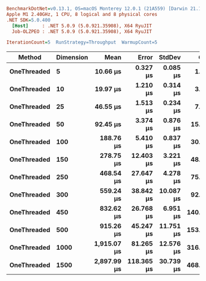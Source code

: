 ``` ini

BenchmarkDotNet=v0.13.1, OS=macOS Monterey 12.0.1 (21A559) [Darwin 21.1.0]
Apple M1 2.40GHz, 1 CPU, 8 logical and 8 physical cores
.NET SDK=5.0.400
  [Host]     : .NET 5.0.9 (5.0.921.35908), X64 RyuJIT
  Job-OLZPEO : .NET 5.0.9 (5.0.921.35908), X64 RyuJIT

IterationCount=5  RunStrategy=Throughput  WarmupCount=5  

```
|      Method | Dimension |        Mean |      Error |    StdDev |    Gen 0 |    Gen 1 |   Gen 2 | Allocated |
|------------ |---------- |------------:|-----------:|----------:|---------:|---------:|--------:|----------:|
| **OneThreaded** |         **5** |    **10.66 μs** |   **0.327 μs** |  **0.085 μs** |   **1.9226** |   **0.5646** |  **0.2747** |      **6 KB** |
| **OneThreaded** |        **10** |    **19.97 μs** |   **1.210 μs** |  **0.314 μs** |   **3.4485** |   **0.9766** |  **0.4883** |     **10 KB** |
| **OneThreaded** |        **25** |    **46.55 μs** |   **1.513 μs** |  **0.234 μs** |   **7.4463** |   **2.1973** |  **1.0376** |     **23 KB** |
| **OneThreaded** |        **50** |    **92.45 μs** |   **3.374 μs** |  **0.876 μs** |  **15.1367** |   **4.3945** |  **2.0752** |     **46 KB** |
| **OneThreaded** |       **100** |   **188.76 μs** |   **5.410 μs** |  **0.837 μs** |  **30.2734** |   **9.5215** |  **4.3945** |     **91 KB** |
| **OneThreaded** |       **150** |   **278.75 μs** |  **12.403 μs** |  **3.221 μs** |  **48.3398** |  **14.1602** |  **6.8359** |    **138 KB** |
| **OneThreaded** |       **250** |   **468.54 μs** |  **27.647 μs** |  **4.278 μs** |  **75.1953** |  **24.4141** | **12.2070** |    **224 KB** |
| **OneThreaded** |       **300** |   **559.24 μs** |  **38.842 μs** | **10.087 μs** |  **92.7734** |  **25.3906** | **12.6953** |    **275 KB** |
| **OneThreaded** |       **450** |   **832.62 μs** |  **26.768 μs** |  **6.951 μs** | **140.6250** |  **43.9453** | **21.4844** |    **404 KB** |
| **OneThreaded** |       **500** |   **915.26 μs** |  **45.247 μs** | **11.751 μs** | **153.3203** |  **49.8047** | **23.4375** |    **447 KB** |
| **OneThreaded** |      **1000** | **1,915.07 μs** |  **81.265 μs** | **12.576 μs** | **316.4063** | **111.3281** | **54.6875** |    **892 KB** |
| **OneThreaded** |      **1500** | **2,897.99 μs** | **118.365 μs** | **30.739 μs** | **468.7500** | **167.9688** | **82.0313** |  **1,354 KB** |
